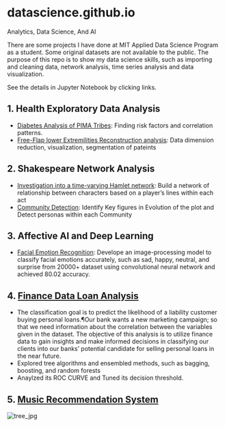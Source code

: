 
# datascience.github.io
Analytics, Data Science, And AI

There are some projects I have done at MIT Applied Data Science Program as a student. Some original datasets are not available to the public. The purpose of this repo is to show my data science skills, such as importing and cleaning data, network analysis, time series analysis and data visualization.

See the details in Jupyter Notebook by clicking links.

## 1. Health Exploratory Data Analysis

* [Diabetes Analysis of PIMA Tribes](https://nbviewer.org/github/Amberisfree/datascience.github.io/blob/main/Pima_Indians_Diabetes_Analysis.ipynb?flush_cache=true): Finding risk factors and correlation patterns.
* [Free-Flap lower Extremilities Reconstruction analysis](): Data dimension reduction, visualization, segmentation of pateints

## 2. Shakespeare Network Analysis

* [Investigation into a time-varying Hamlet network](): Build a network of relationship between characters based on a player’s lines within each act 
* [Community Detection](): Identify Key figures in Evolution of the plot and Detect personas within each Community

## 3. Affective AI and Deep Learning

* [Facial Emotion Recognition](https://github.com/Amberisfree/datascience.github.io/blob/c7b8338f8652429e9c0ba01395e977b079f8055f/Affective_AI_Project.html): Develope an image-processing model to classify facial emotions accurately, such as sad, happy, neutral, and surprise from 20000+ dataset using convolutional neural network and achieved 80.02 accuracy.

## 4. [Finance Data Loan Analysis](https://github.com/Amberisfree/datascience.github.io/blob/main/Bank_loan_Analysis/bank_loan.html)
* The classification goal is to predict the likelihood of a liability customer buying personal loans.¶Our bank wants a new marketing campaign; so that we need information about the correlation between the variables given in the dataset. The objective of this analysis is to utilize finance data to gain insights and make informed decisions in classifying our clients into our banks’ potential candidate for selling personal loans in the near future.
* Explored tree algorithms and ensembled methods, such as bagging, boosting, and random forests
* Anaylzed its ROC CURVE and Tuned its decision threshold. 

## 5. [Music Recommendation System]()




![tree_jpg](https://user-images.githubusercontent.com/92969595/229353317-45f5c321-d68d-41cd-8e9e-9e5629ae2619.png)
